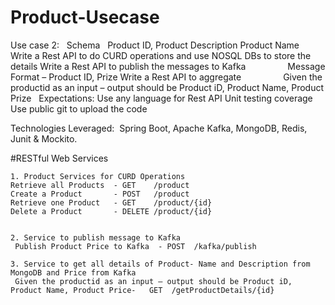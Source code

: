 # Product-Usecase
Use case 2:
 
Schema
 
Product ID, 
Product Description
Product Name
 
Write a Rest API to do CURD operations and use NOSQL DBs to store the details
Write a Rest API to publish the messages to Kafka
                Message Format – Product ID, Prize
Write a Rest API to aggregate
                Given the productid as an input – output should be Product iD, Product Name, Product Prize
 
Expectations:
Use any language for Rest API
Unit testing coverage
Use public git to upload the code

Technologies Leveraged: 
	Spring Boot, 
	Apache Kafka, 
	MongoDB, 
	Redis, 
	Junit & Mockito.


#RESTful Web Services
 
	1. Product Services for CURD Operations
    Retrieve all Products  - GET    /product
    Create a Product       - POST 	/product
    Retrieve one Product   - GET    /product/{id}
    Delete a Product       - DELETE	/product/{id}


	2. Service to publish message to Kafka
     Publish Product Price to Kafka  - POST  /kafka/publish

	3. Service to get all details of Product- Name and Description from MongoDB and Price from Kafka
     Given the productid as an input – output should be Product iD, Product Name, Product Price-   GET	/getProductDetails/{id}
